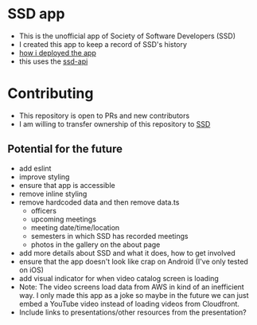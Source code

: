 # SSD app

- This is the unofficial app of Society of Software Developers (SSD)
- I created this app to keep a record of SSD's history
- [how i deployed the app](Expo.md)
- this uses the [ssd-api](https://github.com/ericnavar/ssd-api)

# Contributing

- This repository is open to PRs and new contributors
- I am willing to transfer ownership of this repository to [SSD](https://github.com/ufssd)

## Potential  for the future

- add eslint
- improve styling
- ensure that app is accessible
- remove inline styling
- remove hardcoded data and then remove data.ts
  - officers
  - upcoming meetings
  - meeting date/time/location
  - semesters in which SSD has recorded meetings
  - photos in the gallery on the about page
- add more details about SSD and what it does, how to get involved
- ensure that the app doesn't look like crap on Android (I've only tested on iOS)
- add visual indicator for when video catalog screen is loading
- Note: The video screens load data from AWS in kind of an inefficient way. I only made this app as a joke so maybe in the future we can just embed a YouTube video instead of loading videos from Cloudfront.
- Include links to presentations/other resources from the presentation?
